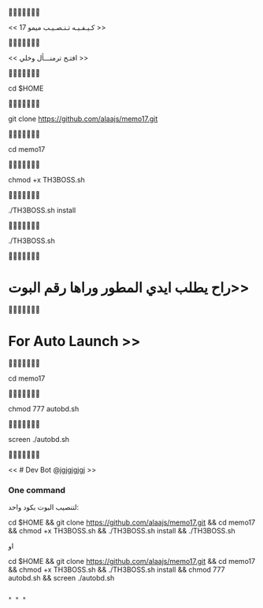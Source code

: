 
🔸➖🔹➖🔸➖🔹

 << كـيـفـيـه تـنـصـيـب ميمو 17 >>
 
🔸➖🔹➖🔸➖🔹

 << افتـح ترمنـــأل وخلي >>
 
🔸➖🔹➖🔸➖🔹

cd $HOME

🔸➖🔹➖🔸➖🔹

git clone https://github.com/alaajs/memo17.git

🔸➖🔹➖🔸➖🔹

cd memo17

🔸➖🔹➖🔸➖🔹

chmod +x TH3BOSS.sh

🔸➖🔹➖🔸➖🔹

./TH3BOSS.sh install

🔸➖🔹➖🔸➖🔹

./TH3BOSS.sh 

🔸➖🔹➖🔸➖🔹

# راح يطلب ايدي المطور وراها رقم البوت>>

🔸➖🔹➖🔸➖🔹

# For Auto Launch >>

🔸➖🔹➖🔸➖🔹

cd memo17

🔸➖🔹➖🔸➖🔹

chmod 777 autobd.sh

🔸➖🔹➖🔸➖🔹

screen ./autobd.sh

🔸➖🔹➖🔸➖🔹


<< # Dev Bot @jgjgjgjgj >>


### One command
لتنصيب البوت بكود واحد:

cd $HOME && git clone https://github.com/alaajs/memo17.git && cd memo17 && chmod +x TH3BOSS.sh && ./TH3BOSS.sh install && ./TH3BOSS.sh

او

cd $HOME && git clone https://github.com/alaajs/memo17.git && cd memo17 && chmod +x TH3BOSS.sh && ./TH3BOSS.sh install && chmod 777 autobd.sh && screen ./autobd.sh
```

* * *

